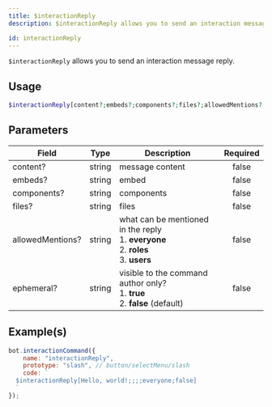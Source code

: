 ```yaml
---
title: $interactionReply
description: $interactionReply allows you to send an interaction message reply.

id: interactionReply
---
```


`$interactionReply` allows you to send an interaction message reply.

## Usage

```php
$interactionReply[content?;embeds?;components?;files?;allowedMentions?;ephemeral?]
```

## Parameters

| Field            | Type   | Description                                                                                       | Required |
|------------------|--------|---------------------------------------------------------------------------------------------------|:--------:|
| content?         | string | message content                                                                                   |  false   |
| embeds?          | string | embed                                                                                             |  false   |
| components?      | string | components                                                                                        |  false   |
| files?           | string | files                                                                                             |  false   |
| allowedMentions? | string | what can be mentioned in the reply <br /> 1. **everyone** <br /> 2. **roles** <br /> 3. **users** |  false   |
| ephemeral?       | string | visible to the command author only? <br /> 1. **true** <br /> 2. **false** (default)              |  false   |

## Example(s)

```javascript
bot.interactionCommand({
    name: "interactionReply",
    prototype: "slash", // button/selectMenu/slash
    code: `
  $interactionReply[Hello, world!;;;;everyone;false]
  `
});
```
